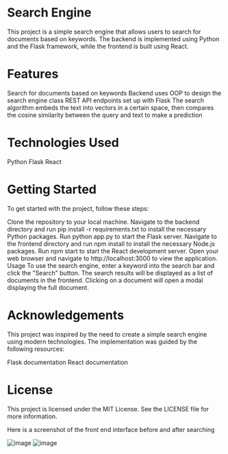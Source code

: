 # Search Engine

This project is a simple search engine that allows users to search for documents based on keywords. The backend is implemented using Python and the Flask framework, while the frontend is built using React.

# Features

Search for documents based on keywords
Backend uses OOP to design the search engine class
REST API endpoints set up with Flask
The search algorithm embeds the text into vectors in a certain space, then compares the cosine similarity between the query and text to make a prediction

# Technologies Used
Python
Flask
React
# Getting Started
To get started with the project, follow these steps:

Clone the repository to your local machine.
Navigate to the backend directory and run pip install -r requirements.txt to install the necessary Python packages.
Run python app.py to start the Flask server.
Navigate to the frontend directory and run npm install to install the necessary Node.js packages.
Run npm start to start the React development server.
Open your web browser and navigate to http://localhost:3000 to view the application.
Usage
To use the search engine, enter a keyword into the search bar and click the "Search" button. The search results will be displayed as a list of documents in the frontend. Clicking on a document will open a modal displaying the full document.

# Acknowledgements
This project was inspired by the need to create a simple search engine using modern technologies. The implementation was guided by the following resources:

Flask documentation
React documentation
# License
This project is licensed under the MIT License. See the LICENSE file for more information.

Here is a screenshot of the front end interface before and after searching

![image](https://user-images.githubusercontent.com/55766787/237009518-c03a5e87-96bd-47b3-acd4-ca1f9616c123.png)
![image](https://user-images.githubusercontent.com/55766787/237009405-457cabf9-eb2a-483b-84ef-85201a6a1eeb.png)
